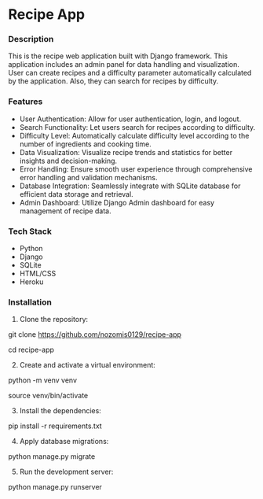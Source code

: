 # Recipe App

### Description

This is the recipe web application built with Django framework. This application includes an admin panel for data handling and visualization.
User can create recipes and a difficulty parameter automatically calculated by the application. Also, they can search
for recipes by difficulty.

### Features

- User Authentication: Allow for user authentication, login, and logout.
- Search Functionality: Let users search for recipes according to difficulty.
- Difficulty Level: Automatically calculate difficulty level according to the number of ingredients and cooking time.
- Data Visualization: Visualize recipe trends and statistics for better insights and decision-making.
- Error Handling: Ensure smooth user experience through comprehensive error handling and validation mechanisms.
- Database Integration: Seamlessly integrate with SQLite database for efficient data storage and retrieval.
- Admin Dashboard: Utilize Django Admin dashboard for easy management of recipe data.

### Tech Stack

- Python
- Django
- SQLite
- HTML/CSS
- Heroku

### Installation

1. Clone the repository:

git clone <https://github.com/nozomis0129/recipe-app>

cd recipe-app

2. Create and activate a virtual environment:

python -m venv venv

source venv/bin/activate

3. Install the dependencies:

pip install -r requirements.txt

4. Apply database migrations:

python manage.py migrate

5. Run the development server:

python manage.py runserver
